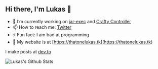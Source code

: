 ## Hi there, I'm Lukas 👋

<!--
**LukasDoesDev/LukasDoesDev** is a ✨ _special_ ✨ repository because its `README.md` (this file) appears on your GitHub profile.

Here are some ideas to get you started:

- 🔭 I’m currently working on ...
- 🌱 I’m currently learning ...
- 👯 I’m looking to collaborate on ...
- 🤔 I’m looking for help with ...
- 💬 Ask me about ...
- 📫 How to reach me: ...
- 😄 Pronouns: ...
- ⚡ Fun fact: ...
-->

- 🔭 I’m currently working on [jar-exec](https://github.com/LukasDoesDev/jar-exec) and [Crafty Controller](https://craftycontrol.com)
- 📫 How to reach me: [Twitter](https://twitter.com/thatonelukas)
- ⚡ Fun fact: I am bad at programming
- 🔗 My website is at [https://thatonelukas.tk](https://thatonelukas.tk)

I make posts at [dev.to](https://dev.to/lukasdoesdev)

![Lukas's Github Stats](https://github-readme-stats.vercel.app/api?username=lukasdoesdev&show_icons=true)
